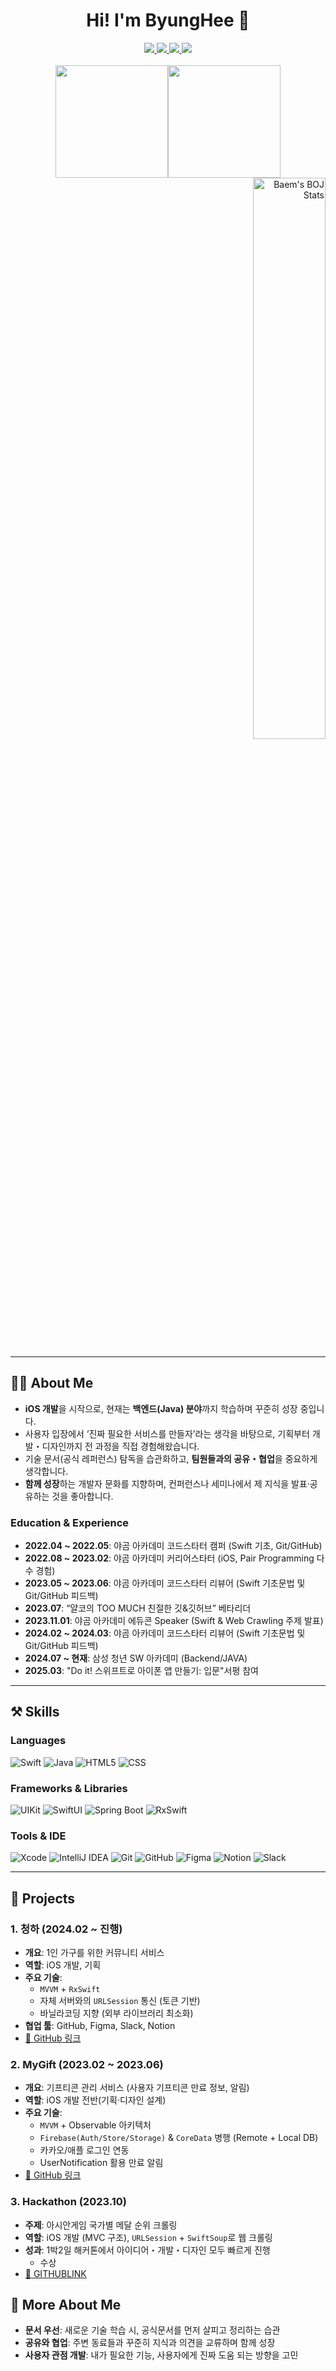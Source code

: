<!-- 헤더 배너 (원하시면 사용하세요)
![header](https://capsule-render.vercel.app/api?type=waving&color=gradient&height=150&section=header&text=Welcome%20to%20ByungHee's%20GitHub&fontSize=30&fontColor=ffffff)
-->

<h1 align="center">Hi! I'm ByungHee 👋</h1>

<div align="center">
  <a href="mailto:d.dylany21@gmail.com">
    <img src="https://img.shields.io/badge/Email-d.dylany21@gmail.com-EA4335?style=for-the-badge&logo=Gmail&logoColor=white"/>
  </a>
  <a href="https://github.com/Dylan-yoon">
    <img src="https://img.shields.io/badge/GitHub-Dylan--yoon-181717?style=for-the-badge&logo=GitHub&logoColor=white"/>
  </a>
  <a href="https://dylans-page.tistory.com/">
    <img src="https://img.shields.io/badge/Blog-dylans--page.tistory.com-09B3AF?style=for-the-badge&logo=Storyblok&logoColor=white"/>
  </a>
  <a href="https://hits.seeyoufarm.com">
    <img src="https://hits.seeyoufarm.com/api/count/incr/badge.svg?url=https%3A%2F%2Fgithub.com%2FDylan-yoon&count_bg=%2379C83D&title_bg=%23555555&icon=&icon_color=%23FFFFFF&title=hits&edge_flat=false"/>
  </a>
</div>

<br/>

<!-- GitHub Stats -->
<div align="center" style="display:flex; flex-direction: row; justify-content: center;">
  <img height="180em" src="https://github-readme-stats.vercel.app/api?username=Dylan-yoon&theme=dark&show_icons=true&count_private=true"/>
  <img height="180em" src="https://github-readme-stats.vercel.app/api/top-langs/?username=Dylan-yoon&theme=dark&layout=compact&langs_count=10"/>
</div>

<!-- 백준(BOJ) -->
<div align="right">
  <img width="48%" src="http://mazassumnida.wtf/api/pastel/generate_badge?boj=d_dylany21" alt="Baem's BOJ Stats"/>
</div>


---

## 🙋‍♂️ About Me

- **iOS 개발**을 시작으로, 현재는 **백엔드(Java) 분야**까지 학습하며 꾸준히 성장 중입니다.
- 사용자 입장에서 ‘진짜 필요한 서비스를 만들자’라는 생각을 바탕으로, 기획부터 개발・디자인까지 전 과정을 직접 경험해왔습니다.
- 기술 문서(공식 레퍼런스) 탐독을 습관화하고, **팀원들과의 공유・협업**을 중요하게 생각합니다.
- **함께 성장**하는 개발자 문화를 지향하며, 컨퍼런스나 세미나에서 제 지식을 발표·공유하는 것을 좋아합니다.

### Education & Experience
- **2022.04 ~ 2022.05**: 야곰 아카데미 코드스타터 캠퍼 (Swift 기초, Git/GitHub)
- **2022.08 ~ 2023.02**: 야곰 아카데미 커리어스타터 (iOS, Pair Programming 다수 경험)
- **2023.05 ~ 2023.06**: 야곰 아카데미 코드스타터 리뷰어 (Swift 기초문법 및 Git/GitHub 피드백)
- **2023.07**: “얄코의 TOO MUCH 친절한 깃&깃허브” 베타리더
- **2023.11.01**: 야곰 아카데미 에듀콘 Speaker (Swift & Web Crawling 주제 발표)
- **2024.02 ~ 2024.03**: 야곰 아카데미 코드스타터 리뷰어 (Swift 기초문법 및 Git/GitHub 피드백)
- **2024.07 ~ 현재**: 삼성 청년 SW 아카데미 (Backend/JAVA)
- **2025.03**: "Do it! 스위프트로 아이폰 앱 만들기: 입문"서평 참여



---

## ⚒ Skills

### Languages
![Swift](https://img.shields.io/badge/Swift-F05138?style=flat-square&logo=Swift&logoColor=white)
![Java](https://img.shields.io/badge/Java-007396?style=flat-square&logo=OpenJDK&logoColor=white)
![HTML5](https://img.shields.io/badge/HTML-E34F26?style=flat-square&logo=HTML5&logoColor=white)
![CSS](https://img.shields.io/badge/CSS-1572B6?style=flat-square&logo=CSS3&logoColor=white)

### Frameworks & Libraries
![UIKit](https://img.shields.io/badge/UIKit-000000?style=flat-square&logo=apple&logoColor=white)
![SwiftUI](https://img.shields.io/badge/SwiftUI-2496ED?style=flat-square&logo=swift&logoColor=white)
![Spring Boot](https://img.shields.io/badge/Spring%20Boot-6DB33F?style=flat-square&logo=springboot&logoColor=white)
![RxSwift](https://img.shields.io/badge/RxSwift-B7178C?style=flat-square&logo=reactivex&logoColor=white)

### Tools & IDE
![Xcode](https://img.shields.io/badge/Xcode-147EFB?style=flat-square&logo=Xcode&logoColor=white)
![IntelliJ IDEA](https://img.shields.io/badge/IntelliJ-000000?style=flat-square&logo=intellijidea&logoColor=white)
![Git](https://img.shields.io/badge/Git-F05032?style=flat-square&logo=git&logoColor=white)
![GitHub](https://img.shields.io/badge/Github-181717?style=flat-square&logo=github&logoColor=white)
![Figma](https://img.shields.io/badge/Figma-F24E1E?style=flat-square&logo=figma&logoColor=white)
![Notion](https://img.shields.io/badge/Notion-000000?style=flat-square&logo=Notion&logoColor=white)
![Slack](https://img.shields.io/badge/Slack-4A154B?style=flat-square&logo=slack&logoColor=white)

---

## 🚀 Projects

### 1. 청하 (2024.02 ~ 진행)
- **개요**: 1인 가구를 위한 커뮤니티 서비스  
- **역할**: iOS 개발, 기획  
- **주요 기술**:
  - `MVVM` + `RxSwift`  
  - 자체 서버와의 `URLSession` 통신 (토큰 기반)  
  - 바닐라코딩 지향 (외부 라이브러리 최소화)  
- **협업 툴**: GitHub, Figma, Slack, Notion  
- [🔗 GitHub 링크](https://github.com/WithPeace)

### 2. MyGift (2023.02 ~ 2023.06)
- **개요**: 기프티콘 관리 서비스 (사용자 기프티콘 만료 정보, 알림)
- **역할**: iOS 개발 전반(기획·디자인 설계)
- **주요 기술**:
  - `MVVM` + Observable 아키텍처  
  - `Firebase(Auth/Store/Storage)` & `CoreData` 병행 (Remote + Local DB)  
  - 카카오/애플 로그인 연동  
  - UserNotification 활용 만료 알림  
- [🔗 GitHub 링크](https://github.com/WB-GiftWallet/GiftWallet)

### 3. Hackathon (2023.10)
- **주제**: 아시안게임 국가별 메달 순위 크롤링
- **역할**: iOS 개발 (MVC 구조), `URLSession` + `SwiftSoup`로 웹 크롤링
- **성과**: 1박2일 해커톤에서 아이디어・개발・디자인 모두 빠르게 진행  
  - 수상 <!-- 인기상 & 선택상 수상-->  
- [🔗 GITHUBLINK](https://github.com/Dylan-yoon/AGScore)

<!--
---

## 💡 Etc. Activities
- **야곰 아카데미 코드스타터 Reviewer** (Swift 입문자 코칭, PR 리뷰)
- **야곰 아카데미 에듀콘 Speaker** (Swift + Web Crawling 주제로 발표)
- **얄코 <Too Much 친절한 깃&깃허브>** 베타리더 (출판 전 원고 검수)

---
-->

## 🌱 More About Me
- **문서 우선**: 새로운 기술 학습 시, 공식문서를 먼저 살피고 정리하는 습관
- **공유와 협업**: 주변 동료들과 꾸준히 지식과 의견을 교류하며 함께 성장
- **사용자 관점 개발**: 내가 필요한 기능, 사용자에게 진짜 도움 되는 방향을 고민

<!--
<p align="center">
  Thank you for visiting my GitHub! 🙌<br/>
  If you have any questions or just want to say hi, feel free to contact me anytime.
</p>

-->
